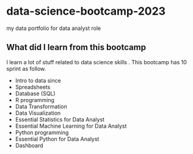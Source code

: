 # data-science-bootcamp-2023
my data portfolio for data analyst role 

## What did I learn from this bootcamp
I learn a lot of stuff related to data science skills .
This bootcamp has 10 sprint as follow. 
  - Intro to data since
  - Spreadsheets
  - Database (SQL)
  - R programming
  - Data Transformation
  - Data Visualization
  - Essential Statistics for Data Analyst
  - Essential Machine Learning for Data Analyst
  - Python programming
  - Essential Python for Data Analyst
  - Dashboard 


